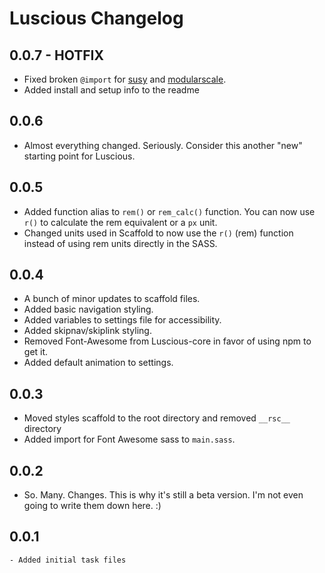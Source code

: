 Luscious Changelog
==================


0.0.7 - HOTFIX
----------------
- Fixed broken `@import` for [susy](https://www.npmjs.com/package/susy) and [modularscale](https://github.com/modularscale/modularscale-sass).
- Added install and setup info to the readme


0.0.6
----------------
- Almost everything changed. Seriously. Consider this another "new" starting point for Luscious.


0.0.5
----------------
- Added function alias to `rem()` or `rem_calc()` function. You can now use `r()` to calculate the rem equivalent or a `px` unit.
- Changed units used in Scaffold to now use the `r()` (rem) function instead of using rem units directly in the SASS.


0.0.4
----------------
- A bunch of minor updates to scaffold files.
- Added basic navigation styling.
- Added variables to settings file for accessibility.
- Added skipnav/skiplink styling.
- Removed Font-Awesome from Luscious-core in favor of using npm to get it.
- Added default animation to settings.


0.0.3
----------------
- Moved styles scaffold to the root directory and removed `__rsc__` directory
- Added import for Font Awesome sass to `main.sass`.


0.0.2
----------------
- So. Many. Changes. This is why it's still a beta version. I'm not even going to write them down here. :)


0.0.1
----------------
	- Added initial task files